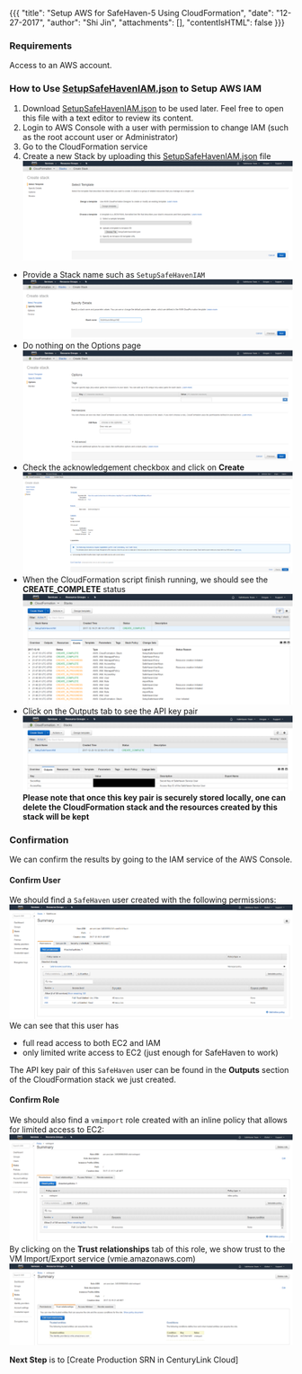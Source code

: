 {{{
  "title": "Setup AWS for SafeHaven-5 Using CloudFormation",
  "date": "12-27-2017",
  "author": "Shi Jin",
  "attachments": [],
  "contentIsHTML": false
}}}

### Requirements
Access to an AWS account.

### How to Use [SetupSafeHavenIAM.json](../../../files/SetupSafeHavenIAM.json) to Setup AWS IAM
1. Download [SetupSafeHavenIAM.json](../../../files/SetupSafeHavenIAM.json) to be used later. Feel free to open this file with a text editor to review its content.
2. Login to AWS Console with a user with permission to change IAM (such as the root account user or Administrator)
3. Go to the CloudFormation service
4. Create a new Stack by  uploading this [SetupSafeHavenIAM.json](../../../files/SetupSafeHavenIAM.json) file
![createStack1](../../../images/SH5.0/AWSIAM/createStack1.PNG)
* Provide a Stack name such as `SetupSafeHavenIAM`
![createStack2](../../../images/SH5.0/AWSIAM/createStack2.PNG)
* Do nothing on the Options page
![createStack3](../../../images/SH5.0/AWSIAM/createStack3.PNG)
* Check the acknowledgement checkbox and click on **Create**
![createStack4](../../../images/SH5.0/AWSIAM/createStack4.PNG)
* When the CloudFormation script finish running, we should see the **CREATE_COMPLETE** status
![createComplete](../../../images/SH5.0/AWSIAM/createComplete.PNG)
* Click on the Outputs tab to see the API key pair
![stackOutput](../../../images/SH5.0/AWSIAM/stackOutput.PNG)
**Please note that once this key pair is securely stored locally, one can delete the CloudFormation stack and the resources created by this stack will be kept**

### Confirmation
We can confirm the results by going to the IAM service of the AWS Console.

#### Confirm User
We should find a `SafeHaven` user created with the following permissions:
![SafeHavenUser](../../../images/SH5.0/AWSIAM/SafeHavenUser.PNG)
We can see that this user has
* full read access to both EC2 and IAM
* only limited write access to EC2 (just enough for SafeHaven to work)

The API key pair of this `SafeHaven` user can be found in the **Outputs** section of the CloudFormation stack we just created.

#### Confirm Role
We should also find a `vmimport` role created with an inline policy that allows for limited access to EC2:
![role-policy](../../../images/SH5.0/AWSIAM/role-policy.PNG)
By clicking on the **Trust relationships** tab of this role, we show trust to the VM Import/Export service (vmie.amazonaws.com)
![trust-policy](../../../images/SH5.0/AWSIAM/trust-policy.PNG)

**Next Step** is to [Create Production SRN in CenturyLink Cloud]
